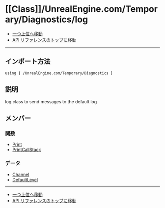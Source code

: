 # [[Class]]/UnrealEngine.com/Temporary/Diagnostics/log

- [一つ上位へ移動](../main.md)
- [API リファレンスのトップに移動](../../../../main.md)

---

## インポート方法

```verse
using { /UnrealEngine.com/Temporary/Diagnostics }
```

## 説明

log class to send messages to the default log

## メンバー

### 関数

- [Print](./F_Print/main.md)
- [PrintCallStack](./F_PrintCallStack/main.md)

### データ

- [Channel](./D_Channel/main.md)
- [DefaultLevel](./D_DefaultLevel/main.md)

---

- [一つ上位へ移動](../main.md)
- [API リファレンスのトップに移動](../../../../main.md)
